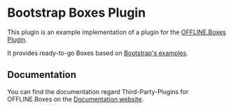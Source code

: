 # Bootstrap Boxes Plugin

This plugin is an example implementation of a plugin for the
[OFFLINE.Boxes Plugin](https://boxes.offline.ch).

It provides ready-to-go Boxes based on [Bootstrap's examples](https://getbootstrap.com/docs/5.2/examples/).

## Documentation

You can find the documentation regard Third-Party-Plugins for OFFLINE.Boxes
on the [Documentation website](https://docs.boxes.offline.ch/use-cases/third-party-boxes.html).
